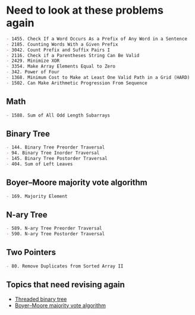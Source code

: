 # Need to look at these problems again

```markdown
- 1455. Check If a Word Occurs As a Prefix of Any Word in a Sentence
- 2185. Counting Words With a Given Prefix
- 3042. Count Prefix and Suffix Pairs I
- 2116. Check if a Parentheses String Can Be Valid
- 2429. Minimize XOR
- 3354. Make Array Elements Equal to Zero
- 342. Power of Four
- 1368. Minimum Cost to Make at Least One Valid Path in a Grid (HARD)
- 1502. Can Make Arithmetic Progression From Sequence
```

## Math

```markdown
- 1588. Sum of All Odd Length Subarrays
```

## Binary Tree

```markdown
- 144. Binary Tree Preorder Traversal
- 94. Binary Tree Inorder Traversal
- 145. Binary Tree Postorder Traversal
- 404. Sum of Left Leaves
```

## Boyer–Moore majority vote algorithm

```markdown
- 169. Majority Element
```

## N-ary Tree

```markdown
- 589. N-ary Tree Preorder Traversal
- 590. N-ary Tree Postorder Traversal
```

## Two Pointers

```markdown
- 80. Remove Duplicates from Sorted Array II
```

## Topics that need revising again

- [Threaded binary tree](https://www.geeksforgeeks.org/threaded-binary-tree/)
- [Boyer–Moore majority vote algorithm](https://www.geeksforgeeks.org/boyer-moore-majority-voting-algorithm/)
